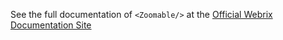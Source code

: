 See the full documentation of `<Zoomable/>` at the 
[Official Webrix Documentation Site](https://webrix.amdocs.com/docs/components/zoomable)
